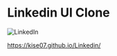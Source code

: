 # Linkedin UI Clone

![LinkedIn](https://user-images.githubusercontent.com/73417521/159126087-56b2a5cf-a183-4048-b2ef-aa69c29fa4f4.png)

https://kise07.github.io/Linkedin/
